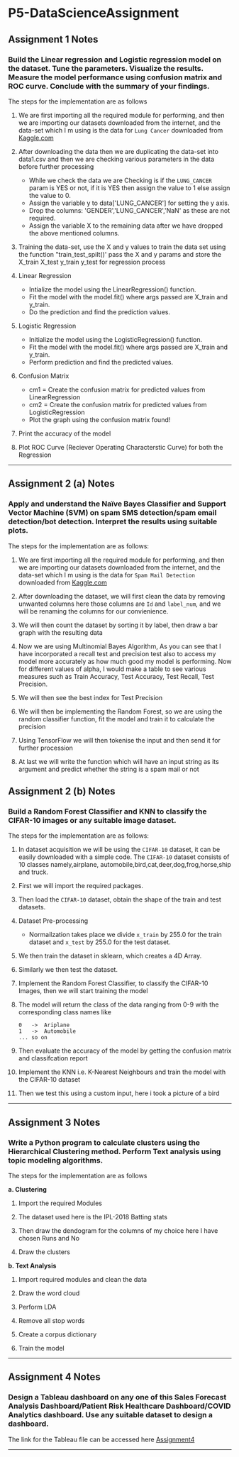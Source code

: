 # P5-DataScienceAssignment

## Assignment 1 Notes

### Build the Linear regression and Logistic regression model on the dataset. Tune the parameters. Visualize the results. Measure the model performance using confusion matrix and ROC curve. Conclude with the summary of your findings.

The steps for the implementation are as follows

1. We are first importing all the required module for performing, and then we are importing our datasets downloaded from
the internet, and the data-set which I m using is the data for `Lung Cancer` downloaded from <a href="https://www.kaggle.com/datasets/mysarahmadbhat/lung-cancer">Kaggle.com</a>

2. After downloading the data then we are duplicating the data-set into data1.csv and then we are checking various parameters in the data before further processing
	-  While we check the data we are Checking is if the `LUNG_CANCER` param is YES or not, if it is YES then assign the value to 1 else assign the value to 0.
	-  Assign the variable y to data['LUNG_CANCER'] for setting the y axis.
	-  Drop the columns: 'GENDER','LUNG_CANCER','NaN' as these are not required.
	-  Assign the variable X to the remaining data after we have dropped the above mentioned columns.

3. Training the data-set, use the X and y values to train the data set using the function "train_test_spilt()' pass the X and y params and store the X_train X_test y_train y_test for regression process

4. Linear Regression
	- Intialize the model using the LinearRegression() function.
	- Fit the model with the model.fit() where args passed are X_train and y_train.
	- Do the prediction and find the prediction values.

5. Logistic Regression
	- Initialize the model using the LogisticRegression() function.
	- Fit the model with the model.fit() where args passed are X_train and y_train.
	- Perform prediction and find the predicted values.

6. Confusion Matrix
	- cm1 =  Create the confusion matrix for predicted values from LinearRegression
	- cm2 = Create the confusion matrix for predicted values from LogisticRegression
	- Plot the graph using the confusion matrix found!

7. Print the accuracy of the model

8. Plot ROC Curve (Reciever Operating Characterstic Curve) for both the Regression

<hr>

## Assignment 2 (a) Notes
### Apply and understand the Naïve Bayes Classifier and Support Vector Machine (SVM) on spam SMS detection/spam email detection/bot detection. Interpret the results using suitable plots.

The steps for the implementation are as follows:

1. We are first importing all the required module for performing, and then we are importing our datasets downloaded from
the internet, and the data-set which I m using is the data for `Spam Mail Detection` downloaded from <a href="https://www.kaggle.com/datasets/venky73/spam-mails-dataset">Kaggle.com</a>

2. After downloading the dataset, we will first clean the data by removing unwanted columns here those columns are `Id` and `label_num`, and we will be renaming the columns for our convienience.

3. We will then count the dataset by sorting it by label, then draw a bar graph with the resulting data

4. Now we are using Multinomial Bayes Algorithm, As you can see that I have incorporated a recall test and precision test also to access my model more accurately as how much good my model is performing.
Now for different values of alpha, I would make a table to see various measures such as Train Accuracy, Test Accuracy, Test Recall, Test Precision.

5. We will then see the best index for Test Precision

6. We will then be implementing the Random Forest, so we are using the random classifier function, fit the model and train it to calculate the precision

7. Using TensorFlow we will then tokenise the input and then send it for further procession

8. At last we will write the function which will have an input string as its argument and predict whether the string is a spam mail or not

## Assignment 2 (b) Notes
### Build a Random Forest Classifier and KNN to classify the CIFAR-10 images or any suitable image dataset.

The steps for the implementation are as follows:

1. In dataset acquisition we will be using the `CIFAR-10` dataset, it can be easily downloaded with a simple code. The `CIFAR-10` dataset consists of 10 classes namely,airplane, automobile,bird,cat,deer,dog,frog,horse,ship and truck.

2. First we will import the required packages.

3. Then load the `CIFAR-10` dataset, obtain the shape of the train and test datasets.

4. Dataset Pre-processing
	- Normailzation takes place we divide `x_train` by 255.0 for the train dataset and `x_test` by 255.0 for the test dataset.

5. We then train the dataset in sklearn, which creates a 4D Array.

6. Similarly we then test the dataset.

7. Implement the Random Forest Classifier, to classify the CIFAR-10 Images, then we will start training the model

8. The model will return the class of the data ranging from 0-9 with the corresponding class names like
	```
	0 	->	Ariplane
	1	-> 	Automobile
	... so on
	```

9. Then evaluate the accuracy of the model by getting the confusion matrix and classifcation report

10. Implement the KNN i.e. K-Nearest Neighbours and train the model with the CIFAR-10 dataset

11. Then we test this using a custom input, here i took a picture of a bird


<hr>

## Assignment 3 Notes
### Write a Python program to calculate clusters using the Hierarchical Clustering method. Perform Text analysis using topic modeling algorithms.

The steps for the implementation are as follows

<strong>a. Clustering</strong>

1. Import the required Modules

2. The dataset used here is the IPL-2018 Batting stats

3. Then draw the dendogram for the columns of my choice here I have chosen Runs and No

4. Draw the clusters

<strong>b. Text Analysis</strong>

1. Import required modules and clean the data

2. Draw the word cloud

3. Perform LDA

4. Remove all stop words

5. Create a corpus dictionary

6. Train the model

<hr>


## Assignment 4 Notes
### Design a Tableau dashboard on any one of this Sales Forecast Analysis Dashboard/Patient Risk Healthcare Dashboard/COVID Analytics dashboard. Use any suitable dataset to design a dashboard.

The link for the Tableau file can be accessed here <a href="https://public.tableau.com/app/profile/k.c.varun/viz/Assignment4_16620949771540/Dashboard1?publish=yes">Assignment4</a>

<hr>